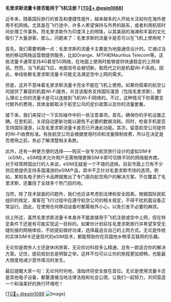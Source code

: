 **毛里求斯流量卡是否能用于飞机注册？[[TG💪+ @esim1088](https://t.me/s/esim1088)]**

近年来，随着国际旅行的普及和便捷性提升，越来越多的人开始关注如何在海外使用手机网络。尤其是在飞行途中，许多人希望保持与外界的联系，或者利用航班时间处理工作事务。而毛里求斯作为印度洋上的明珠，以其美丽的海滩和丰富的文化吸引了大量游客。那么，问题来了：毛里求斯的流量卡是否可以在飞机上使用呢？

首先，我们需要明确一点：毛里求斯的流量卡主要是为地面通信设计的。它通过当地的移动网络运营商提供服务，比如Orange、MTH和Mauritius Telecom等。这些流量卡通常支持4G甚至5G网络，在地面上使用时能够提供快速稳定的上网体验。然而，当飞机起飞后，地面信号会被切断，取而代之的是机载Wi-Fi系统。因此，单纯依赖毛里求斯流量卡可能无法满足空中上网的需求。

但是，这并不意味着毛里求斯流量卡完全不能在飞机上使用。如果你搭乘的航空公司提供了兼容的机载Wi-Fi服务，并且该服务支持国际漫游（包括毛里求斯），那么理论上你的流量卡是可以连接到飞机Wi-Fi网络的。不过，这种情况下你需要支付额外的费用，具体金额取决于航空公司的定价政策以及你的流量套餐。

接下来，我们来探讨一下实际操作中的一些注意事项。首先，确保你的手机设置正确。在登机前，关闭自动更新功能以避免不必要的数据消耗。同时，检查手机是否支持国际漫游，以及毛里求斯流量卡是否已开通此功能。其次，留意航空公司提供的Wi-Fi收费标准。有些航空公司会根据使用时间和流量限制收费，所以在决定是否使用之前，务必了解清楚相关条款。

此外，还有一种更方便的选择——购买一张专为航空旅行设计的虚拟SIM卡（eSIM）。eSIM技术允许用户无需物理更换SIM卡即可切换不同的网络服务商。对于经常跨国出行的人来说，eSIM无疑是一个不错的选择。目前市面上已有不少供应商提供支持多国漫游的eSIM产品，其中不乏针对毛里求斯市场的选项。例如，某知名电子旅行卡品牌就推出了专门面向航空用户的解决方案，不仅覆盖了毛里求斯，还囊括了全球多个热门目的地。

当然，除了技术层面的问题外，我们也应该考虑到法律和安全因素。根据国际民航组织的规定，乘客在飞行过程中应遵守航空公司的相关规定，不得干扰机载设备正常运行。因此，在使用任何移动设备时都需格外小心，以免引发不必要的麻烦。

综上所述，虽然毛里求斯流量卡本身并不能直接用于飞机注册或空中上网，但在特定条件下还是有可能实现这一目标的。如果你计划前往毛里求斯旅行并希望享受无缝衔接的网络体验，不妨提前做好功课，选择最适合自己的上网方式。无论是传统的实体SIM卡还是现代的eSIM技术，都能帮助你在异国他乡畅享互联网的乐趣。

无论你是商务人士还是休闲旅客，无论你对科技多么精通，总有一款适合你的解决方案。记住，提前规划总是明智之举。这样不仅可以让你的旅程更加顺畅，也能最大限度地减少意外情况的发生。

最后提醒大家一句：无论何时何地，请始终将安全放在首位。无论是使用流量卡还是其他电子设备，都要遵循当地法律法规和社会公德。让我们一起努力，共同营造一个和谐美好的旅行环境吧！

[[TG💪+ @esim1088](https://t.me/s/esim1088) ![Image](https://i.postimg.cc/4NQfJmqS/Snipaste-2025-05-13-00-14-12.png)]